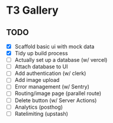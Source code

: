 # T3 Gallery

## TODO

- [x] Scaffold basic ui with mock data
- [x] Tidy up build process
- [ ] Actually set up a database (w/ vercel)
- [ ] Attach database to UI
- [ ] Add authentication (w/ clerk)
- [ ] Add image upload
- [ ] Error management (w/ Sentry)
- [ ] Routing/image page (parallel route)
- [ ] Delete button (w/ Server Actions)
- [ ] Analytics (posthog)
- [ ] Ratelimiting (upstash) 